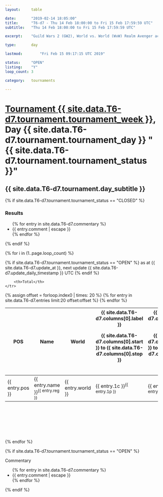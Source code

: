 ```yaml
---
layout: 	table

date: 		"2019-02-14 18:05:00"
title: 		"T6-d7 - Thu 14 Feb 18:00:00 to Fri 15 Feb 17:59:59 UTC"
subtitle: 	"Thu 14 Feb 18:00:00 to Fri 15 Feb 17:59:59 UTC"

excerpt:    "Guild Wars 2 (GW2), World vs. World (WvW) Realm Avenger achivement Tournament. \"Every Kill Counts\""

type:       day

lastmod: 		"Fri Feb 15 09:17:15 UTC 2019"

status:     "OPEN"
listing:    "Y"
loop_count: 3

category: 	tournaments

---
```

<div class="table_header">
    <h1><a href="{{ site.data.T6-d7.tournament.week_url }}">Tournament {{ site.data.T6-d7.tournament.tournament_week }}</a>, Day {{ site.data.T6-d7.tournament.tournament_day }} "{{ site.data.T6-d7.tournament.tournament_status }}"</h1>
    <h2>{{ site.data.T6-d7.tournament.day_subtitle }}</h2> 
</div>

{% if site.data.T6-d7.tournament.tournament_status == "CLOSED" %} 
<div class="commentary">
  <h3>Results</h3>
  <ul>
    {% for entry in site.data.T6-d7.commentary %}
    <li class="commentary_list">{{ entry.comment | escape }}</li>
    {% endfor %}
  </ul>
</div>
{% endif %}


{% for i in (1..page.loop_count) %}

{% if site.data.T6-d7.tournament.tournament_status == "OPEN" %} 
<span class="table_nextupdate">as at {{ site.data.T6-d7.update_at }}, next update {{ site.data.T6-d7.update_daily_timestamp }} UTC</span> 
{% endif %}

<table class="day_table">
  <colgroup>
    <col style="width:18px">
    <col style="width:55px">
    <col style="width:55px">
    <col style="width:12px">
    <col style="width:12px">
    <col style="width:12px">
    <col style="width:12px">
    <col style="width:12px">
    <col style="width:12px">
    <col style="width:12px">
    <col style="width:12px">
    <col style="width:12px">
    <col style="width:12px">
    <col style="width:12px">
    <col style="width:12px">
    <col style="width:12px">
    <col style="width:12px">
    <col style="width:12px">
    <col style="width:12px">
    <col style="width:12px">
    <col style="width:12px">
    <col style="width:12px">
    <col style="width:12px">
    <col style="width:12px">
    <col style="width:12px">
    <col style="width:12px">
    <col style="width:12px">
    <col style="width:18px">
  </colgroup>  
  <thead>
    <tr>
        <th>POS</th>
        <th class="AlignLeft">Name</th>
        <th class="AlignLeft">World</th>

<th><div class="label">{{ site.data.T6-d7.columns[0].label }}<p class="onhover">{{ site.data.T6-d7.columns[0].start }} to {{ site.data.T6-d7.columns[0].stop }}</p></div>​</th>
<th><div class="label">{{ site.data.T6-d7.columns[1].label }}<p class="onhover">{{ site.data.T6-d7.columns[1].start }} to {{ site.data.T6-d7.columns[1].stop }}</p></div>​</th>
<th><div class="label">{{ site.data.T6-d7.columns[2].label }}<p class="onhover">{{ site.data.T6-d7.columns[2].start }} to {{ site.data.T6-d7.columns[2].stop }}</p></div>​</th>
<th><div class="label">{{ site.data.T6-d7.columns[3].label }}<p class="onhover">{{ site.data.T6-d7.columns[3].start }} to {{ site.data.T6-d7.columns[3].stop }}</p></div>​</th>
<th><div class="label">{{ site.data.T6-d7.columns[4].label }}<p class="onhover">{{ site.data.T6-d7.columns[4].start }} to {{ site.data.T6-d7.columns[4].stop }}</p></div>​</th>
<th><div class="label">{{ site.data.T6-d7.columns[5].label }}<p class="onhover">{{ site.data.T6-d7.columns[5].start }} to {{ site.data.T6-d7.columns[5].stop }}</p></div>​</th>
<th><div class="label">{{ site.data.T6-d7.columns[6].label }}<p class="onhover">{{ site.data.T6-d7.columns[6].start }} to {{ site.data.T6-d7.columns[6].stop }}</p></div>​</th>
<th><div class="label">{{ site.data.T6-d7.columns[7].label }}<p class="onhover">{{ site.data.T6-d7.columns[7].start }} to {{ site.data.T6-d7.columns[7].stop }}</p></div>​</th>
<th><div class="label">{{ site.data.T6-d7.columns[8].label }}<p class="onhover">{{ site.data.T6-d7.columns[8].start }} to {{ site.data.T6-d7.columns[8].stop }}</p></div>​</th>
<th><div class="label">{{ site.data.T6-d7.columns[9].label }}<p class="onhover">{{ site.data.T6-d7.columns[9].start }} to {{ site.data.T6-d7.columns[9].stop }}</p></div>​</th>
<th><div class="label">{{ site.data.T6-d7.columns[10].label }}<p class="onhover">{{ site.data.T6-d7.columns[10].start }} to {{ site.data.T6-d7.columns[10].stop }}</p></div>​</th>

<th><div class="label">{{ site.data.T6-d7.columns[11].label }}<p class="onhover">{{ site.data.T6-d7.columns[11].start }} to {{ site.data.T6-d7.columns[11].stop }}</p></div>​</th>
<th><div class="label">{{ site.data.T6-d7.columns[12].label }}<p class="onhover">{{ site.data.T6-d7.columns[12].start }} to {{ site.data.T6-d7.columns[12].stop }}</p></div>​</th>
<th><div class="label">{{ site.data.T6-d7.columns[13].label }}<p class="onhover">{{ site.data.T6-d7.columns[13].start }} to {{ site.data.T6-d7.columns[13].stop }}</p></div>​</th>
<th><div class="label">{{ site.data.T6-d7.columns[14].label }}<p class="onhover">{{ site.data.T6-d7.columns[14].start }} to {{ site.data.T6-d7.columns[14].stop }}</p></div>​</th>
<th><div class="label">{{ site.data.T6-d7.columns[15].label }}<p class="onhover">{{ site.data.T6-d7.columns[15].start }} to {{ site.data.T6-d7.columns[15].stop }}</p></div>​</th>
<th><div class="label">{{ site.data.T6-d7.columns[16].label }}<p class="onhover">{{ site.data.T6-d7.columns[16].start }} to {{ site.data.T6-d7.columns[16].stop }}</p></div>​</th>
<th><div class="label">{{ site.data.T6-d7.columns[17].label }}<p class="onhover">{{ site.data.T6-d7.columns[17].start }} to {{ site.data.T6-d7.columns[17].stop }}</p></div>​</th>
<th><div class="label">{{ site.data.T6-d7.columns[18].label }}<p class="onhover">{{ site.data.T6-d7.columns[18].start }} to {{ site.data.T6-d7.columns[18].stop }}</p></div>​</th>
<th><div class="label">{{ site.data.T6-d7.columns[19].label }}<p class="onhover">{{ site.data.T6-d7.columns[19].start }} to {{ site.data.T6-d7.columns[19].stop }}</p></div>​</th>
<th><div class="label">{{ site.data.T6-d7.columns[20].label }}<p class="onhover">{{ site.data.T6-d7.columns[20].start }} to {{ site.data.T6-d7.columns[20].stop }}</p></div>​</th>

<th><div class="label">{{ site.data.T6-d7.columns[21].label }}<p class="onhover">{{ site.data.T6-d7.columns[21].start }} to {{ site.data.T6-d7.columns[21].stop }}</p></div>​</th>
<th><div class="label">{{ site.data.T6-d7.columns[22].label }}<p class="onhover">{{ site.data.T6-d7.columns[22].start }} to {{ site.data.T6-d7.columns[22].stop }}</p></div>​</th>
<th><div class="label">{{ site.data.T6-d7.columns[23].label }}<p class="onhover">{{ site.data.T6-d7.columns[23].start }} to {{ site.data.T6-d7.columns[23].stop }}</p></div>​</th>

        <th>Total</th>
    </tr>
  </thead>
  {% assign offset = forloop.index0 | times: 20 %}
<tbody>
{% for entry in site.data.T6-d7.entries limit:20 offset:offset %}
  <tr>
    <td class="pl{{ entry.pos }}">{{ entry.pos }}</td>
    <td class="AlignLeft">{{ entry.name }}<sup>{{ entry.reg }}</sup></td>
    <td class="AlignLeft">{{ entry.world }}</td>
    <td class="pl{{ entry.1p }}">{{ entry.1c }}<sup>{{ entry.1p }}</sup></td>
    <td class="pl{{ entry.2p }}">{{ entry.2c }}<sup>{{ entry.2p }}</sup></td>
    <td class="pl{{ entry.3p }}">{{ entry.3c }}<sup>{{ entry.3p }}</sup></td>
    <td class="pl{{ entry.4p }}">{{ entry.4c }}<sup>{{ entry.4p }}</sup></td>
    <td class="pl{{ entry.5p }}">{{ entry.5c }}<sup>{{ entry.5p }}</sup></td>
    <td class="pl{{ entry.6p }}">{{ entry.6c }}<sup>{{ entry.6p }}</sup></td>
    <td class="pl{{ entry.7p }}">{{ entry.7c }}<sup>{{ entry.7p }}</sup></td>
    <td class="pl{{ entry.8p }}">{{ entry.8c }}<sup>{{ entry.8p }}</sup></td>
    <td class="pl{{ entry.9p }}">{{ entry.9c }}<sup>{{ entry.9p }}</sup></td>
    <td class="pl{{ entry.10p }}">{{ entry.10c }}<sup>{{ entry.10p }}</sup></td>
    <td class="pl{{ entry.11p }}">{{ entry.11c }}<sup>{{ entry.11p }}</sup></td>
    <td class="pl{{ entry.12p }}">{{ entry.12c }}<sup>{{ entry.12p }}</sup></td>
    <td class="pl{{ entry.13p }}">{{ entry.13c }}<sup>{{ entry.13p }}</sup></td>
    <td class="pl{{ entry.14p }}">{{ entry.14c }}<sup>{{ entry.14p }}</sup></td>
    <td class="pl{{ entry.15p }}">{{ entry.15c }}<sup>{{ entry.15p }}</sup></td>
    <td class="pl{{ entry.16p }}">{{ entry.16c }}<sup>{{ entry.16p }}</sup></td>
    <td class="pl{{ entry.17p }}">{{ entry.17c }}<sup>{{ entry.17p }}</sup></td>
    <td class="pl{{ entry.18p }}">{{ entry.18c }}<sup>{{ entry.18p }}</sup></td>
    <td class="pl{{ entry.19p }}">{{ entry.19c }}<sup>{{ entry.19p }}</sup></td>
    <td class="pl{{ entry.20p }}">{{ entry.20c }}<sup>{{ entry.20p }}</sup></td>
    <td class="pl{{ entry.21p }}">{{ entry.21c }}<sup>{{ entry.21p }}</sup></td>
    <td class="pl{{ entry.22p }}">{{ entry.22c }}<sup>{{ entry.22p }}</sup></td>
    <td class="pl{{ entry.23p }}">{{ entry.23c }}<sup>{{ entry.23p }}</sup></td>
    <td class="pl{{ entry.24p }}">{{ entry.24c }}<sup>{{ entry.24p }}</sup></td>
    <td>{{ entry.total }}</td>
  </tr>
{% endfor %}  
</tbody>
</table>
<div class="leaderboard">
  <script async src="//pagead2.googlesyndication.com/pagead/js/adsbygoogle.js"></script>
  <!-- 728x90 -->
  <ins class="adsbygoogle"
       style="display:inline-block;width:728px;height:90px"
       data-ad-client="ca-pub-3274917281288240"
       data-ad-slot="3870538733"></ins>
  <script>
  (adsbygoogle = window.adsbygoogle || []).push({});
  </script>    
</div>
<br />
{% endfor %}

{% if site.data.T6-d7.tournament.tournament_status == "OPEN" %} 
<div class="commentary">
  <span class="commentary_title">Commentary</span>
  <ul>
    {% for entry in site.data.T6-d7.commentary %}
    <li class="commentary_list">{{ entry.comment | escape }}</li>
    {% endfor %}
  </ul>
</div>
{% endif %}


